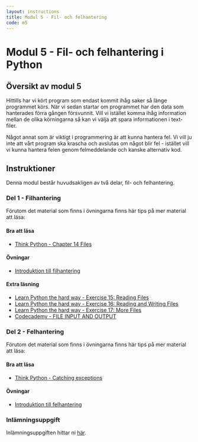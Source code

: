 ```yaml
---
layout: instructions
title: Modul 5 - Fil- och felhantering
code: m5
---
```


# Modul 5 - Fil- och felhantering i Python

## Översikt av modul 5

Hittills har vi kört program som endast kommit ihåg saker så länge programmet körs. När vi sedan startar om programmet har den data som hanterades förra gången försvunnit. Vill vi istället komma ihåg information mellan de olika körningarna så kan vi välja att spara informationen i text-filer.

Något annat som är viktigt i programmering är att kunna hantera fel. Vi vill ju inte att vårt program ska krascha och avslutas om något blir fel - istället vill vi kunna hantera felen genom felmeddelande och kanske alternativ kod.

## Instruktioner

Denna modul består huvudsakligen av två delar, fil- och felhantering.

### Del 1 - Filhantering

Förutom det material som finns i övningarna finns här tips på mer material att läsa:

#### Bra att läsa

- [Think Python - Chapter 14  Files](http://www.greenteapress.com/thinkpython/html/thinkpython015.html)

#### Övningar

- [Introduktion till filhantering](exercises/L01.html)

#### Extra läsning

- [Learn Python the hard way - Exercise 15: Reading Files](http://learnpythonthehardway.org/book/ex15.html)
- [Learn Python the hard way - Exercise 16: Reading and Writing Files](http://learnpythonthehardway.org/book/ex16.html)
- [Learn Python the hard way - Exercise 17: More Files](http://learnpythonthehardway.org/book/ex17.html)
- [Codecademy - FILE INPUT AND OUTPUT](http://www.codecademy.com/en/tracks/python)

### Del 2 - Felhantering

Förutom det material som finns i övningarna finns här tips på mer material att läsa:

#### Bra att läsa

- [Think Python - Catching exceptions](http://www.greenteapress.com/thinkpython/html/thinkpython015.html#toc158)

#### Övningar

- [Introduktion till felhantering](exercises/L02.html)
 
### Inlämningsuppgift
 
 Inlämningsuppgiften hittar ni [här](assignments/U1.html).